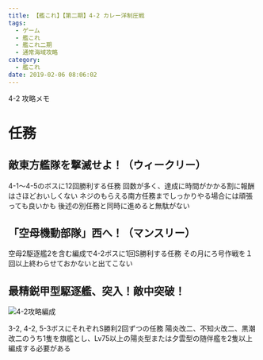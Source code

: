 ```yaml
---
title: 【艦これ】【第二期】4-2 カレー洋制圧戦
tags:
  - ゲーム
  - 艦これ
  - 艦これ二期
  - 通常海域攻略
category:
  - 艦これ
date: 2019-02-06 08:06:02
---
```



4-2 攻略メモ

<!-- more -->

# 任務

## 敵東方艦隊を撃滅せよ！（ウィークリー）

4-1～4-5のボスに12回勝利する任務
回数が多く、達成に時間がかかる割に報酬はさほどおいしくない
ネジのもらえる南方任務までしっかりやる場合には頑張っても良いかも
後述の別任務と同時に進めると無駄がない

## 「空母機動部隊」西へ！（マンスリー）

空母2駆逐艦2を含む編成で4-2ボスに1回S勝利する任務
その月にろ号作戦を１回以上終わらせておかないと出てこない

## 最精鋭甲型駆逐艦、突入！敵中突破！

![4-2攻略編成](4-2.png "4-2攻略編成")

3-2, 4-2, 5-3ボスにそれぞれS勝利2回ずつの任務
陽炎改二、不知火改二、黒潮改二のうち1隻を旗艦とし、Lv75以上の陽炎型または夕雲型の随伴艦を2隻以上編成する必要がある
